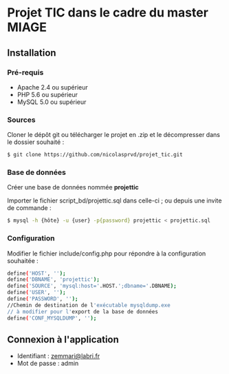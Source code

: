 # Projet TIC dans le cadre du master MIAGE

## Installation

### Pré-requis

* Apache 2.4 ou supérieur
* PHP 5.6 ou supérieur
* MySQL 5.0 ou supérieur

### Sources

Cloner le dépôt git ou télécharger le projet en .zip et le décompresser dans le dossier souhaité :

```bash
$ git clone https://github.com/nicolasprvd/projet_tic.git
```

### Base de données 

Créer une base de données nommée **projettic**

Importer le fichier script_bd/projettic.sql dans celle-ci ; ou depuis une invite de commande :

```bash
$ mysql -h {hôte} -u {user} -p{password} projettic < projettic.sql
```
### Configuration

Modifier le fichier include/config.php pour répondre à la configuration souhaitée :

```bash
define('HOST', '');
define('DBNAME', 'projettic');
define('SOURCE', 'mysql:host='.HOST.';dbname='.DBNAME);
define('USER', '');
define('PASSWORD', '');
//Chemin de destination de l'exécutable mysqldump.exe
// à modifier pour l'export de la base de données
define('CONF_MYSQLDUMP', '');
```
## Connexion à l'application 

* Identifiant : zemmari@labri.fr
* Mot de passe : admin

